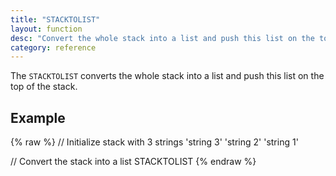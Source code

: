 ```yaml
---
title: "STACKTOLIST"
layout: function
desc: "Convert the whole stack into a list and push this list on the top of the stack."
category: reference
---
```


The `STACKTOLIST` converts the whole stack into a list and push this list on the top of the stack.


## Example ##

{% raw %}
<warp10-warpscript-widget backend="{{backend}}"  exec-endpoint="{{execEndpoint}}">
// Initialize stack with 3 strings
'string 3'
'string 2'
'string 1'

// Convert the stack into a list
STACKTOLIST
</warp10-warpscript-widget>
{% endraw %}  